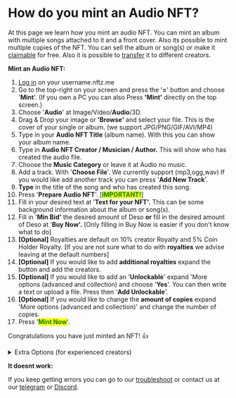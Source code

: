 # How do you mint an Audio NFT?

At this page we learn how you mint an audio NFT. You can mint an album with multiple songs attached to it and a front cover. Also its possible to mint multiple copies of the NFT. You can sell the album or song(s) or make it [claimable](how-do-you-create-a-claimable-free-nft.md) for free. Also it is possible to [transfer](how-to-transfer-an-nft.md) it to different creators.&#x20;



**Mint an Audio NFT:**

1. &#x20;[Log in](../../users-guide/welcome/how-do-you-login-to-nftz.me.md) on your username.nftz.me&#x20;
2. Go to the top-right on your screen and press the '**=**' button and choose '**Mint**'. (If you own a PC you can also Press **'Mint'** directly on the top screen.)
3. Choose '**Audio**' at Image/Video/**Audio**/3D.&#x20;
4. Drag & Drop your image or **'Browse'** and select your file. This is the cover of your single or album. (we support JPG/PNG/GIF/AVI/MP4)
5. Type in your **Audio NFT Title** (album name). With this you can show your album name. &#x20;
6. Type in **Audio NFT Creator / Musician / Author.** This will show who has created the audio file.
7. Choose the **Music Category** or leave it at Audio no music.&#x20;
8. Add a track. With '**Choose File**'. We currently support (mp3,ogg,wav) If you would like add another track you can press '**Add New Track**'.&#x20;
9. **Type** in the title of the song and who has created this song.&#x20;
10. Press '**Prepare Audio NFT**'. \[<mark style="color:green;">**IMPORTANT!**</mark>]
11. Fill in your desired text at '**Text for your NFT'.** This can be some background information about the album or song(s).&#x20;
12. Fill in '**Min Bid'**  the desired amount of Deso **or** fill in the desired amount of Deso at '**Buy Now'.** \[Only filling in Buy Now is easier if you don't know what to do]    &#x20;
13. **\[Optional]** Royalties are default on 10% creator Royalty and 5% Coin Holder Royalty.              \[If you are not sure what to do with **royalties** we advise leaving at the default numbers]   &#x20;
14. **\[Optional]** If you would like to add **additional royalties** expand the button and add the creators.&#x20;
15. **\[Optional]** If you would like to add an '**Unlockable**' expand 'More options (advanced and collection) and choose '**Yes**'. You can then write a text or upload a file. Press then '**Add Unlockable**'.&#x20;
16. **\[Optional]** If you would like to change the **amount of copies** expand 'More options (advanced and collection)' and change the number of copies.&#x20;
17. Press '<mark style="color:green;">**Mint Now**</mark>'.



Congratulations you have just minted an NFT! :thumbsup:

<details>

<summary>Extra Options (for experienced creators)</summary>

**\[Extra 1:** [**Additional Royalties**](royalties.md)**]**

It's possible to give other creators a royalty % on each sell of a NFT. There is no maximum of creators that can be added.&#x20;

1. Choose 'Deso Wallet' or 'Creator Coin' (Deso Wallet goes straight to the wallet of the creator. If you choose Creator Coin; the royalty will be used to buy an invisible amount creator Coin of that creator. This will drive the price up of their creator coin.&#x20;
2. Choose the % you want to give. The minimum is 0.01%.
3. Choose the creator you want to give royalty and press **'Add'**

****

**\[Extra 2: More Options (advanced and collection)]**

#### _2A: NFT Category and Copies_&#x20;

* You can change the NFT Category by Pressing 'Art'. The default is Art.&#x20;
* You can change the amount of copies by pressing right of **'Copies'**. The default is '1'



_**2B**_ [_**Unlockable Content**_](how-do-add-unlockable-content-advanced.md)_****_

A. In the more options (advanced and collection) menu it's possible to set unlockable content By switching to '**Yes**'

B1. You can write a text that will be transfered with the single or serial NFT.

B2 You can also add a file or a zip. A zip file can be used if it includes multiple files or is a really large file.&#x20;

C. Press '**Add Unlockable**'.



_**2C: Add extra / collection data**_

* To know more about this feature; go directly to [Traits by Extradata](how-to-add-traits-to-your-nft-by-form-expert.md)



**\[Extra 3:** [**Image Storage**](how-to-store-an-image-on-ipfs-pinata-advanced.md)**]**&#x20;

In the begin screen of the mint page underneath 'Image Storage' it's possible to change the place where you store your image.&#x20;

Currently you can choose:

1. **'Deso'**
2. **'IPFS'**
3. **'Arweave'** (For Arweave you need a URL Link)&#x20;

</details>



**It doesnt work:**

If you keep getting errors you can go to our [troubleshoot](../../troubleshoot/troubleshoot.md) or contact us at our [telegram](https://t.me/+qdNeX8CYB\_swZTQx) or [Discord](https://discord.gg/jQ34WMMZce).&#x20;
